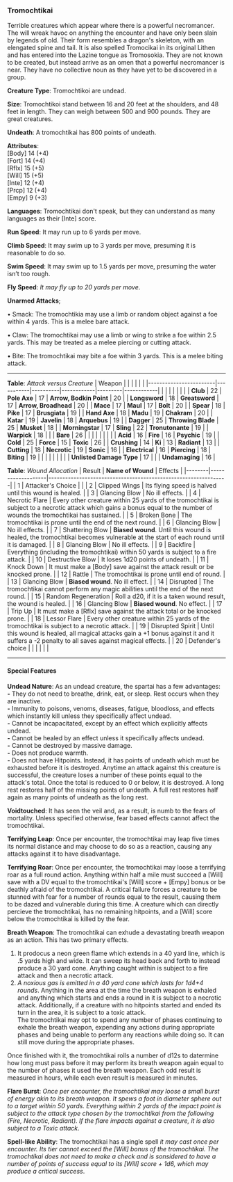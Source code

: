 ### Tromochtikai
Terrible creatures which appear where there is a powerful necromancer. The will wreak havoc on anything the encounter and have only been slain by legends of old. Their form resembles a dragon's skeleton, with an elengated spine and tail. It is also spelled Tromocikai in its original Lithen and has entered into the Lazine tongue as Tromosokia. They are not known to be created, but instead arrive as an omen that a powerful necromancer is near. They have no collective noun as they have yet to be discovered in a group.

**Creature Type**: Tromochtikoi are undead.

**Size**: Tromochtikoi stand between 16 and 20 feet at the shoulders, and 48 feet in length. They can weigh between 500 and 900 pounds. They are great creatures.

**Undeath**: A tromochtikai has 800 points of undeath.

**Attributes**:  
[Body] 14 (+4)  
[Fort] 14 (+4)  
[Rflx] 15 (+5)  
[Will] 15 (+5)  
[Inte] 12 (+4)  
[Prcp] 12 (+4)  
[Empy] 9 (+3)  

**Languages**: Tromochtikai don't speak, but they can understand as many languages as their [Inte] score.

**Run Speed**: It may run up to 6 yards per move.

**Climb Speed**: It may swim up to 3 yards per move, presuming it is reasonable to do so.

**Swim Speed**: It may swim up to 1.5 yards per move, presuming the water isn’t too rough.

**Fly Speed**: *It may fly up to 20 yards per move*.

**Unarmed Attacks**;

 • Smack: The tromochtikia may use a limb or random object against a foe within 4 yards. This is a melee bare attack.

 • Claw: The tromochtikai may use a limb or wing to strike a foe within 2.5 yards. This may be treated as a melee piercing or cutting attack.

 • Bite: The tromochtikai may bite a foe within 3 yards. This is a melee biting attack.

---------------------

**Table**: *Attack versus Creature*
| Weapon                 |          |            |         |            |         |
|------------------------|-----------|----------|------------|---------|------------|
|                            |        |                    |        |                            |         |
| **Club**                   | 22     | **Pole Axe**       | 17     | **Arrow, Bodkin Point**    | 20    |
| **Longsword**              | 18     | **Greatsword**     | 17     | **Arrow, Broadhead**       | 20    |
| **Mace**                   | 17     | **Maul**           | 17     | **Bolt**                   | 20    |
| **Spear**                  | 18     | **Pike**           | 17     | **Brusgiata**              | 19    |
| **Hand Axe**               | 18     | **Madu**           | 19     | **Chakram**                | 20    |
| **Katar**                  | 19     | **Javelin**        | 18     | **Arquebus**               | 19    |
| **Dagger**                 | 25     | **Throwing Blade** | 25     | **Musket**                 | 18    |
| **Morningstar**            | 17     | **Sling**          | 22     | **Tronutonante**           | 19    |
| **Warpick**                | 18     |                    |        | **Bare**                | 26    |
|                            |        |                    |        |                            |        |
| **Acid**                   | 16     | **Fire**           | 16     | **Psychic**                | 19     |
| **Cold**                   | 25     | **Force**          | 15     | **Toxic**                  | 26     |
| **Crushing**               | 14     | **Ki**             | 13     | **Radiant**                | 13     |
| **Cutting**                | 18     | **Necrotic**       | 19     | **Sonic**                  | 16    |
| **Electrical**             | 16     | **Piercing**       | 18     | **Biting**                 | 19    |
|                            |        |                    |        |                            |        |
| **Unlisted Damage Type**   | 17     |                    |        | **Undamaging**             | 16 |

**Table**: *Wound Allocation*
| Result | **Name of Wound** | Effects                                                        |
|--------|-------------------|----------------------------------------------------------------|
|   1    | Attacker's Choice |                                                                |
|   2    | Clipped Wings     | Its flying speed is halved until this wound is healed.      |
|   3    | Glancing Blow     | No ill effects. |
|   4    | Necrotic Flare    | Every other creature within 25 yards of the tromochtikai is subject to a necrotic attack which gains a bonus equal to the number of wounds the tromochtikai has sustained. |
|   5    | Broken Bone       | The tromochtikai is prone until the end of the next round. |
|   6    | Glancing Blow     | No ill effects. |
|   7    | Shattering Blow  | **Biased wound**. Until this wound is healed, the tromochtikai becomes vulnerable at the start of each round until it is damaged. |
|   8    | Glancing Blow     | No ill effects.                                     |
|   9    | Backfire          | Everything (including the tromochtikai) within 50 yards is subject to a fire attack. |
|   10   | Destructive Blow  | It loses 1d20 points of undeath. |
|   11   | Knock Down        | It must make a [Body] save against the attack result or be knocked prone. |
|   12   | Rattle            | The tromochtikai is prone until end of round. |
|   13   | Glancing Blow     | **Biased wound**. No ill effect. |
|   14   | Disrupted         | The tromochtikai cannot perform any magic abilities until the end of the next round. |
|   15   | Random Regeneration | Roll a d20, if it is a taken wound result, the wound is healed. |
|   16   | Glancing Blow     | **Biased wound**. No effect. |
|   17   | Trip Up           | It must make a [Rflx] save against the attack total or be knocked prone.               |
|   18   | Lessor Flare      | Every other creature within 25 yards of the tromochtikai is subject to a necrotic attack. |
|   19   | Disrupted Spirit  | Until this wound is healed, all magical attacks gain a +1 bonus against it and it suffers a -2 penalty to all saves against magical effects. |
|   20   | Defender's choice |                                   |
|        |                                                |                                   |

---------------------

#### Special Features

**Undead Nature**: As an undead creature, the spartai has a few advantages:  
**-** They do not need to breathe, drink, eat, or sleep. Rest occurs when they are inactive.  
**-** Immunity to poisons, venoms, diseases, fatigue, bloodloss, and effects which instantly kill unless they specifically affect undead.  
**-** Cannot be incapacitated, except by an effect which explicitly affects undead.  
**-** Cannot be healed by an effect unless it specifically affects undead.  
**-** Cannot be destroyed by massive damage.  
**-** Does not produce warmth.  
**-** Does not have Hitpoints. Instead, it has points of undeath which must be exhausted before it is destroyed. Anytime an attack against this creature is successful, the creature loses a number of these points equal to the attack's total. Once the total is reduced to 0 or below, it is destroyed. A long rest restores half of the missing points of undeath. A full rest restores half again as many points of undeath as the long rest.

**Voidtouched**: It has seen the veil and, as a result, is numb to the fears of mortality. Unless specified otherwise, fear based effects cannot affect the tromochtikai.

**Terrifying Leap**: Once per encounter, the tromochtikai may leap five times its normal distance and may choose to do so as a reaction, causing any attacks against it to have disadvantage.

**Terrifying Roar**: Once per encounter, the tromochtikai may loose a terrifying roar as a full round action. Anything within half a mile must succeed a [Will] save with a DV equal to the tromochtikai's [Will] score + [Empy] bonus or be deathly afraid of the tromochtikai. A critical failure forces a creature to be stunned with fear for a number of rounds equal to the result, causing them to be dazed and vulnerable during this time. A creature which can directly percieve the tromochtikai, has no remaining hitpoints, and a [Will] score below the tromochtikai is killed by the fear.

**Breath Weapon**: The tromochtikai can exhude a devastating breath weapon as an action. This has two primary effects.  
1) It prodocus a neon green flame which extends in a 40 yard line, which is .5 yards high and wide. It can sweep its head back and forth to instead produce a 30 yard cone. Anything caught within is subject to a fire attack and then a necrotic attack.
2) *A noxious gas is emitted in a 40 yard cone which lasts for 1d4+4 rounds*. Anything in the area at the time the breath weapon is exhaled and anything which starts and ends a round in it is subject to a necrotic attack. Additionally, if a creature with no hitpoints started and ended its turn in the area, it is subject to a toxic attack.  
The tromochtikai may opt to spend any number of phases continuing to exhale the breath weapon, expending any actions during appropriate phases and being unable to perform any reactions while doing so. It can still move during the appropriate phases.  

Once finished with it, the tromochtikai rolls a number of d12s to datermine how long must pass before it may perform its breath weapon again equal to the number of phases it used the breath weapon. Each odd result is measured in hours, while each even result is measured in minutes.

**Flare Burst**: *Once per encounter, the tromochtikai may loose a small burst of energy akin to its breath weapon. It spews a foot in diameter sphere out to a target within 50 yards. Everything within 2 yards of the impact point is subject to the attack type chosen by the tromochtikai from the following (Fire, Necrotic, Radiant). If the flare impacts against a creature, it is also subject to a Toxic attack*.

**Spell-like Ability**: The tromochtikai has a single spell *it may cast once per encounter. Its tier cannot exceed the [Will] bonus of the tromochtikai. The tromochtikai does not need to make a check and is sonsidered to have a number of points of success equal to its [Will] score + 1d6, which may produce a critical success*.

